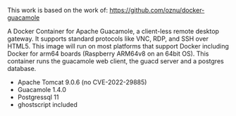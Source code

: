 This work is based on the work of: https://github.com/oznu/docker-guacamole

A Docker Container for Apache Guacamole, a client-less remote desktop gateway. It supports standard protocols like VNC, RDP, and SSH over HTML5.
This image will run on most platforms that support Docker including Docker for arm64 boards (Raspberry ARM64v8 on an 64bit OS).
This container runs the guacamole web client, the guacd server and a postgres database.

- Apache Tomcat 9.0.6 (no CVE-2022-29885)
- Guacamole 1.4.0
- Postgressql 11
- ghostscript included
